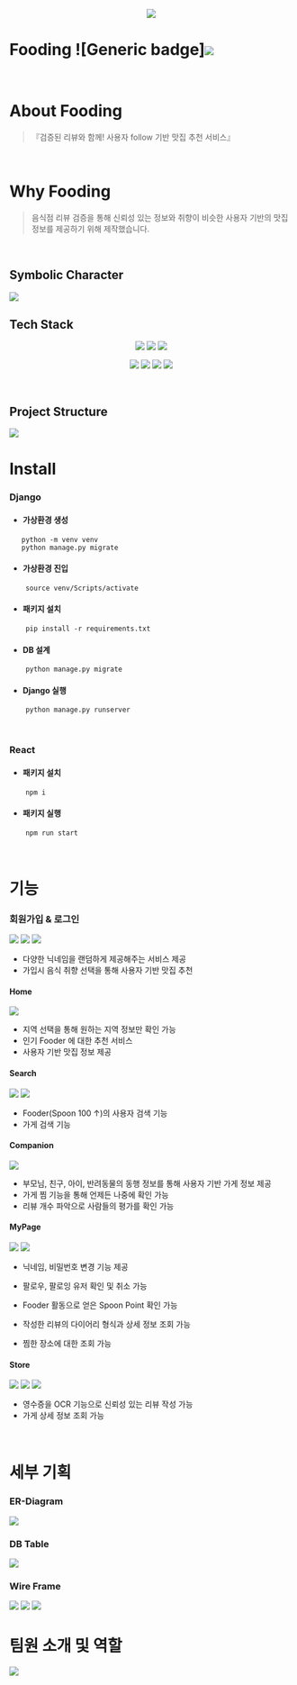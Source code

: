 <p align="center">
<img src="images/logo.png">
</p>
<h1 font-weight:bold> Fooding   ![Generic badge]<img src = "https://img.shields.io/badge/version-1.1.1-orange.svg"></h1><br>
  
# About Fooding

> 『검증된 리뷰와 함께! 사용자 follow 기반 맛집 추천 서비스』

<br>

# Why Fooding

>  음식점 리뷰 검증을 통해 신뢰성 있는 정보와 취향이 비슷한 사용자 기반의 맛집 정보를 제공하기 위해 제작했습니다.

<br>

## __Symbolic Character__ 
<img src="images/Character.png">

## __Tech Stack__  

<p align="center">
<img src="https://img.shields.io/badge/Python-3.6.8-blue?style=flat&logo=Python">
<img src="https://img.shields.io/badge/React-17.0.2-9cf?style=flat&logo=React">
<img src="https://img.shields.io/badge/Django-3.1.1-green?style=flat&logo=Django">

</p>
<p align="center">
<img src="https://img.shields.io/badge/MySQL-4479A1?style=flat-square&logo=MySQL&logoColor=white">
<img src="https://img.shields.io/badge/AWS-232F3E?style=flat-square&logo=Amazon AWS&logoColor=white" >
<img src="https://img.shields.io/badge/Docker-2496ED?style=flat-square&logo=Docker&logoColor=white" >
<img src="https://img.shields.io/badge/Jenkins-D24939?style=flat-square&logo=Jenkins&logoColor=white">
</p>
<br>

## __Project Structure__

<img src="images/Structure.png">

# Install

### __Django__
+ #### 가상환경 생성
 ```
    python -m venv venv
    python manage.py migrate
```
+ #### 가상환경 진입
```
    source venv/Scripts/activate
```
+ #### 패키지 설치
```
    pip install -r requirements.txt
```
+ #### DB 설계
```
    python manage.py migrate
```
+ #### Django 실행
```
    python manage.py runserver
```

<br>

### __React__
+ #### 패키지 설치
```
    npm i
```
+ #### 패키지 실행
```
    npm run start
```
<br>

# 기능

### __회원가입 & 로그인__

<img src="images/Login.png">
<img src="images/Signup.png">
<img src="images/Signup2.png">
<br>

* 다양한 닉네임을 랜덤하게 제공해주는 서비스 제공
* 가입시 음식 취향 선택을 통해 사용자 기반 맛집 추천



#### __Home__

<img src="images/Home.jpg">
<br>

* 지역 선택을 통해 원하는 지역 정보만 확인 가능
* 인기 Fooder 에 대한 추천 서비스
* 사용자 기반 맛집 정보 제공


#### __Search__

<img src="images/Search.png">
<img src="images/Search2.png">
<br>

* Fooder(Spoon 100 ↑)의 사용자 검색 기능
* 가게 검색 기능



#### __Companion__

<img src="images/Companion.png">
<br>

* 부모님, 친구, 아이, 반려동물의 동행 정보를 통해 사용자 기반 가게 정보 제공
* 가게 찜 기능을 통해 언제든 나중에 확인 가능
* 리뷰 개수 파악으로 사람들의 평가를 확인 가능
 


#### __MyPage__

<img src="images/Mypage.png">
<img src="images/Mypage2.png">
<br>

* 닉네임, 비밀번호 변경 기능 제공
* 팔로우, 팔로잉 유저 확인 및 취소 가능
* Fooder 활동으로 얻은 Spoon Point 확인 가능

* 작성한 리뷰의 다이어리 형식과 상세 정보 조회 가능
* 찜한 장소에 대한 조회 가능


#### __Store__

<img src="images/Store.png">
<img src="images/Store2.png">
<img src="images/Store3.png">
<br>

* 영수증을 OCR 기능으로 신뢰성 있는 리뷰 작성 가능
* 가게 상세 정보 조회 가능

<br>

# 세부 기획

### __ER-Diagram__

<img src="images/ERD.png">


### __DB Table__

<img src="images/DB.png">

### __Wire Frame__

<img src="images/WireFrame1.png">

<img src="images/WireFrame2.png">

<img src="images/WireFrame3.png">


# 팀원 소개 및 역할

<img src="images/TeamInfo.png">

